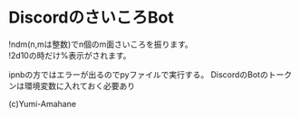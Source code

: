 # DiscordのさいころBot

!ndm(n,mは整数)でn個のm面さいころを振ります。  
!2d10の時だけ%表示がされます。

ipnbの方ではエラーが出るのでpyファイルで実行する。
DiscordのBotのトークンは環境変数に入れておく必要あり

(c)Yumi-Amahane
